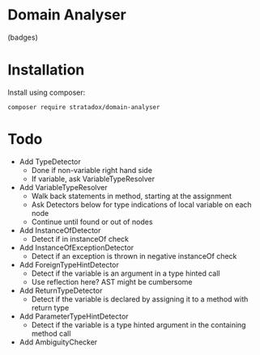 # Domain Analyser

(badges)

# Installation

Install using composer:

`composer require stratadox/domain-analyser`

# Todo

- Add TypeDetector
    - Done if non-variable right hand side
    - If variable, ask VariableTypeResolver
- Add VariableTypeResolver
    - Walk back statements in method, starting at the assignment
    - Ask Detectors below for type indications of local variable on each node
    - Continue until found or out of nodes
- Add InstanceOfDetector
    - Detect if in instanceOf check
- Add InstanceOfExceptionDetector
    - Detect if an exception is thrown in negative instanceOf check
- Add ForeignTypeHintDetector
    - Detect if the variable is an argument in a type hinted call
    - Use reflection here? AST might be cumbersome
- Add ReturnTypeDetector
    - Detect if the variable is declared by assigning it to a method with return type
- Add ParameterTypeHintDetector
    - Detect if the variable is a type hinted argument in the containing method call
- Add AmbiguityChecker
